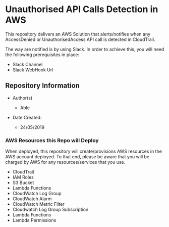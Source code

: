 # Unauthorised API Calls Detection in AWS #

This repository delivers an AWS Solution that alerts/notifies when any AccessDenied or UnauthorisedAccess API call is detected in CloudTrail.

The way are notified is by using Slack. In order to achieve this, you will need the following prerequisites in place: 

  - Slack Channel
  - Slack WebHook Url

## Repository Information ##

  - Author(s)
    - Able

  - Date Created: 
    - 24/05/2019

### AWS Resources this Repo will Deploy ###

When deployed, this repository will create/provisions AWS resources in the AWS account deployed. To that end, please be aware that you will be charged by AWS for any resources/services that you use. 

  - CloudTrail
  - IAM Roles
  - S3 Bucket
  - Lambda Functions
  - CloudWatch Log Group
  - CloudWatch Alarm
  - CloudWatch Metric Filter
  - Cloudwatch Log Group Subscription
  - Lambda Functions
  - Lambda Permissions
